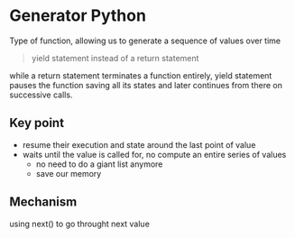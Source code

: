 # Generator Python

Type of function, allowing us to generate a sequence of values over time

> yield statement instead of a return statement

while a return statement terminates a function entirely, yield statement pauses the function saving all its states and later continues from there on successive calls.

## Key point

- resume their execution and state around the last point of value
- waits until the value is called for, no compute an entire series of values
  - no need to do a giant list anymore
  - save our memory

## Mechanism

using next() to go throught next value
